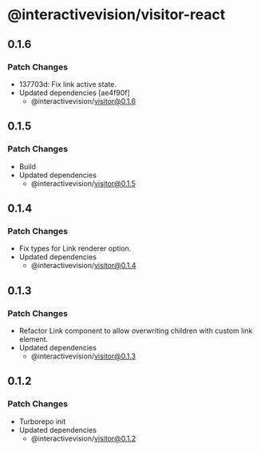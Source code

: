 # @interactivevision/visitor-react

## 0.1.6

### Patch Changes

- 137703d: Fix link active state.
- Updated dependencies [ae4f90f]
  - @interactivevision/visitor@0.1.6

## 0.1.5

### Patch Changes

- Build
- Updated dependencies
  - @interactivevision/visitor@0.1.5

## 0.1.4

### Patch Changes

- Fix types for Link renderer option.
- Updated dependencies
  - @interactivevision/visitor@0.1.4

## 0.1.3

### Patch Changes

- Refactor Link component to allow overwriting children with custom link element.
- Updated dependencies
  - @interactivevision/visitor@0.1.3

## 0.1.2

### Patch Changes

- Turborepo init
- Updated dependencies
  - @interactivevision/visitor@0.1.2
